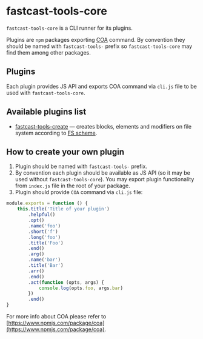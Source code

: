 # fastcast-tools-core

`fastcast-tools-core` is a CLI runner for its plugins.

Plugins are `npm` packages exporting [COA](https://www.npmjs.com/package/coa) command. By convention they should be named with `fastcast-tools-` prefix so `fastcast-tools-core` may find them among other packages.

## Plugins

Each plugin provides JS API and exports COA command via `cli.js` file to be used with `fastcast-tools-core`.

## Available plugins list

-   [fastcast-tools-create](https://github.com/bemdev/fastcast-tools-core/tree/main/plugins/fastcast-tools-create) — creates blocks, elements and modifiers on file system according to [FS scheme](https://en.bem.info/methodology/filesystem/).

## How to create your own plugin

1. Plugin should be named with `fastcast-tools-` prefix.
2. By convention each plugin should be available as JS API (so it may be used without `fastcast-tools-core`). You may export plugin functionality from `index.js` file in the root of your package.
3. Plugin should provide `COA` command via `cli.js` file:

```js
module.exports = function () {
	this.title('Title of your plugin')
		.helpful()
		.opt()
		.name('foo')
		.short('f')
		.long('foo')
		.title('Foo')
		.end()
		.arg()
		.name('bar')
		.title('Bar')
		.arr()
		.end()
		.act(function (opts, args) {
			console.log(opts.foo, args.bar)
		})
		.end()
}
```

For more info about COA please refer to [https://www.npmjs.com/package/coa](https://www.npmjs.com/package/coa).
